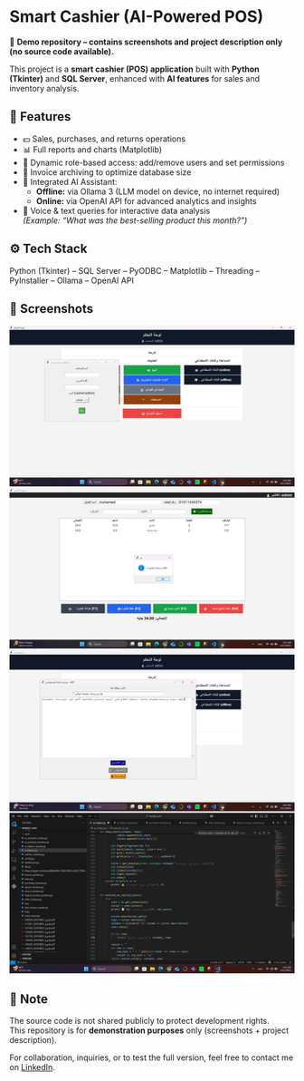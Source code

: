 # Smart Cashier (AI-Powered POS)

📌 **Demo repository – contains screenshots and project description only (no source code available).**

This project is a **smart cashier (POS) application** built with **Python (Tkinter)** and **SQL Server**, enhanced with **AI features** for sales and inventory analysis.

## 🔑 Features
- 💵 Sales, purchases, and returns operations
- 📊 Full reports and charts (Matplotlib)
- 👤 Dynamic role-based access: add/remove users and set permissions
- 📂 Invoice archiving to optimize database size
- 🤖 Integrated AI Assistant:
  - **Offline:** via Ollama 3 (LLM model on device, no internet required)
  - **Online:** via OpenAI API for advanced analytics and insights
- 🎤 Voice & text queries for interactive data analysis  
  *(Example: “What was the best-selling product this month?”)*

## ⚙️ Tech Stack
Python (Tkinter) – SQL Server – PyODBC – Matplotlib – Threading – PyInstaller – Ollama – OpenAI API

## 📸 Screenshots
![Dashboard](assets/screenshots/dashboard.jpeg)  
![Sales & Returns](assets/screenshots/action.jpeg)  
![AI Assistant](assets/screenshots/ai.jpeg)  
![Reports](assets/screenshots/code_overview.jpeg)  

## 📌 Note
The source code is not shared publicly to protect development rights.  
This repository is for **demonstration purposes** only (screenshots + project description).  

For collaboration, inquiries, or to test the full version, feel free to contact me on [LinkedIn](https://www.linkedin.com/in/abdelati88/).

